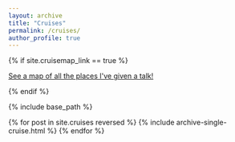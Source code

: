 ```yaml
---
layout: archive
title: "Cruises"
permalink: /cruises/
author_profile: true
---
```


{% if site.cruisemap_link == true %}

<p style="text-decoration:underline;"><a href="/cruisemap.html">See a map of all the places I've given a talk!</a></p>

{% endif %}

{% include base_path %}

{% for post in site.cruises reversed %}
  {% include archive-single-cruise.html %}
{% endfor %}
